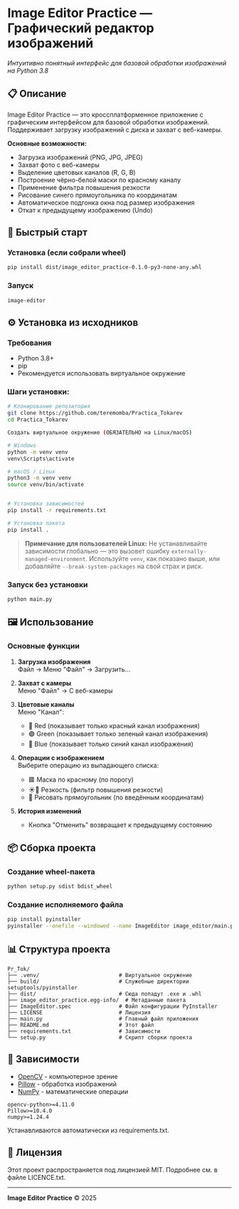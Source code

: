 # Image Editor Practice — Графический редактор изображений

  
*Интуитивно понятный интерфейс для базовой обработки изображений на Python 3.8*

## 📋 Описание
Image Editor Practice — это кроссплатформенное приложение с графическим интерфейсом для базовой обработки изображений. Поддерживает загрузку изображений с диска и захват с веб-камеры.

**Основные возможности:**
- Загрузка изображений (PNG, JPG, JPEG)
- Захват фото с веб-камеры
- Выделение цветовых каналов (R, G, B)
- Построение чёрно-белой маски по красному каналу
- Применение фильтра повышения резкости
- Рисование синего прямоугольника по координатам
- Автоматическое подгонка окна под размер изображения
- Откат к предыдущему изображению (Undo)


## 🚀 Быстрый старт

### Установка (если собрали wheel)
```bash
pip install dist/image_editor_practice-0.1.0-py3-none-any.whl
```

### Запуск
```bash
image-editor
```

## ⚙️ Установка из исходников

### Требования
- Python 3.8+
- pip
- Рекомендуется использовать виртуальное окружение

### Шаги установки:
```bash
# Клонирование репозитория
git clone https://github.com/teremomba/Practica_Tokarev
cd Practica_Tokarev

Создать виртуальное окружение (ОБЯЗАТЕЛЬНО на Linux/macOS)

# Windows
python -m venv venv
venv\Scripts\activate

# macOS / Linux
python3 -m venv venv
source venv/bin/activate


# Установка зависимостей
pip install -r requirements.txt

# Установка пакета
pip install .

```
> **Примечание для пользователей Linux:**
> Не устанавливайте зависимости глобально — это вызовет ошибку `externally-managed-environment`. Используйте `venv`, как показано выше, или добавляйте `--break-system-packages` на свой страх и риск.

### Запуск без установки
```bash
python main.py

```

## 🖼️ Использование

### Основные функции
1. **Загрузка изображения**  
   Файл → Меню "Файл" → Загрузить…

2. **Захват с камеры**  
   Меню "Файл" → С веб-камеры

3. **Цветовые каналы**  
   Меню "Канал":
   - 🔴 Red (показывает только красный канал изображения)
   - 🟢 Green (показывает только зеленый канал изображения)
   - 🔵 Blue (показывает только синий канал изображения)

4. **Операции с изображением**  
   Выберите операцию из выпадающего списка:
   - 🟥 Маска по красному (по порогу)
   - ☀🔧 Резкость (фильтр повышения резкости)
   - 🧭 Рисовать прямоугольник (по введённым координатам)

5. **История изменений**  
   - Кнопка "Отменить" возвращает к предыдущему состоянию

## 📦 Сборка проекта

### Создание wheel-пакета
```bash
python setup.py sdist bdist_wheel
```

### Создание исполняемого файла
```bash
pip install pyinstaller
pyinstaller --onefile --windowed --name ImageEditor image_editor/main.py
```

## 📊 Структура проекта
```
Pr_Tok/
├── .venv/                         # Виртуальное окружение
├── build/                         # Служебные директории setuptools/pyinstaller
├── dist/                          # Сюда попадут .exe и .whl
├── image_editor_practice.egg-info/  # Метаданные пакета
├── ImageEditor.spec               # Файл конфигурации PyInstaller
├── LICENSE                        # Лицензия
├── main.py                        # Главный файл приложения
├── README.md                      # Этот файл
├── requirements.txt               # Зависимости
└── setup.py                       # Скрипт сборки проекта

```

## 📌 Зависимости
- [OpenCV](https://opencv.org/) - компьютерное зрение
- [Pillow](https://python-pillow.org/) - обработка изображений
- [NumPy](https://numpy.org/) - математические операции

```text
opencv-python>=4.11.0
Pillow>=10.4.0
numpy>=1.24.4
```
Устанавливаются автоматически из requirements.txt.

## 📄 Лицензия
Этот проект распространяется под лицензией MIT. Подробнее см. в файле LICENCE.txt.

---
**Image Editor Practice** © 2025